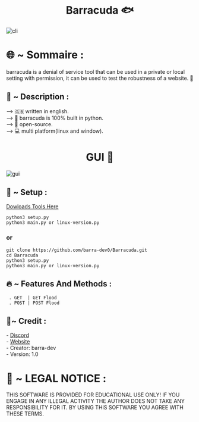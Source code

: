 <h1 align="center">Barracuda 🐟</h1> 

![cli](https://github.com/user-attachments/assets/61f5f897-5035-44aa-83e9-f95544066e9f)

# 🌐 ~ Sommaire :


 barracuda is a denial of service tool that can be used in a private or local setting with permission,
it can be used to test the robustness of a website. 📡

## 📖 ~ Description :
<p>

</p>

<p>
   --> 🇬🇧 written in english.<br>
   --> 🐍 barracuda is 100% built in python.<br>
   --> 📁 open-source.<br>
   --> 💻 multi platform(linux and window).<br>
</p>

<h1 align="center">GUI 🎉</h1> 

![gui](https://github.com/user-attachments/assets/faeda7fa-1378-4a62-b822-bde0edb66bfa)
## 🐢 ~ Setup  :

<a href="https://github.com/barra-dev0/Barracuda/archive/main.zip">Dowloads Tools Here</a>
```
python3 setup.py
python3 main.py or linux-version.py
```
### or
<p>
 
```
git clone https://github.com/barra-dev0/Barracuda.git
cd Barracuda
python3 setup.py
python3 main.py or linux-version.py
```

</p>

## 🔥 ~ Features And Methods :
```
 . GET  | GET Flood
 . POST | POST Flood
```

## 🔗~ Credit :

<p>
  - <a href="coming">Discord</a><br>
  - <a href="coming">Website</a><br>
  - Creator: barra-dev<br>
  - Version: 1.0
</p>

# 🛑 ~ LEGAL NOTICE :

THIS SOFTWARE IS PROVIDED FOR EDUCATIONAL USE ONLY!
IF YOU ENGAGE IN ANY ILLEGAL ACTIVITY
THE AUTHOR DOES NOT TAKE ANY RESPONSIBILITY FOR IT.
BY USING THIS SOFTWARE YOU AGREE WITH THESE TERMS.
